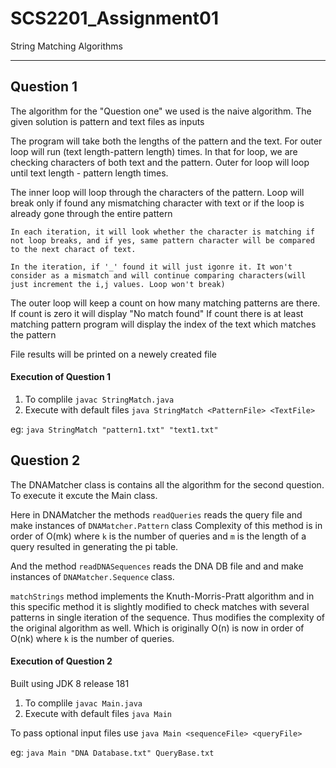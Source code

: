 # SCS2201_Assignment01
String Matching Algorithms
****
## Question 1

The algorithm for the "Question one"  we used is the naive algorithm. 
The given solution is pattern and text files as  inputs 

The program will take both the lengths of the pattern and the text. 
For outer loop will run (text length-pattern length) times. In that for loop, we are checking characters of both text and the pattern. Outer for loop will loop until text length - pattern length times.


The inner loop will loop through the characters of the pattern.
    Loop will break only if found any mismatching character with text or if the loop is already gone through the entire pattern

    In each iteration, it will look whether the character is matching if not loop breaks, and if yes, same pattern character will be compared to the next charact of text.

    In the iteration, if '_' found it will just igonre it. It won't consider as a mismatch and will continue comparing characters(will just increment the i,j values. Loop won't break)

The outer loop will keep a count on how many matching patterns are there. 
If count is zero it will display "No match found" 
If count there is at least matching pattern program will display the index of the text which matches the pattern

File results will be printed on a newely created file

#### Execution of Question 1

1. To complile `javac StringMatch.java`
2. Execute with default files `java StringMatch <PatternFile> <TextFile>`


eg: `java StringMatch "pattern1.txt" "text1.txt"`


## Question 2

The DNAMatcher class is contains all the algorithm for the second question.
To execute it excute the Main class.

Here in DNAMatcher the methods `readQueries` reads the query file and make instances of `DNAMatcher.Pattern` class
Complexity of this method is in order of O(mk) where `k` is the number of queries and `m` is 
the length of a query resulted in generating the pi table.

And the method `readDNASequences` reads the DNA DB file and and make instances of `DNAMatcher.Sequence` class.

`matchStrings` method implements the Knuth-Morris-Pratt algorithm and in this specific method it is
slightly modified to check matches with several patterns in single iteration of the sequence.
Thus modifies the complexity of the original algorithm as well. Which is originally O(n) is now in
order of O(nk) where `k` is the number of queries.

#### Execution of Question 2
Built using JDK 8 release 181

1. To complile `javac Main.java`
2. Execute with default files `java Main`

To pass optional input files use
`java Main <sequenceFile> <queryFile>`

eg: `java Main "DNA Database.txt" QueryBase.txt`